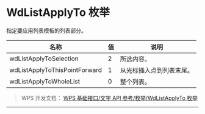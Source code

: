 # WdListApplyTo 枚举

指定要应用列表模板的列表部分。

| 名称                          | 值  | 说明                     |
|-------------------------------|-----|--------------------------|
| wdListApplyToSelection        | 2   | 所选内容。               |
| wdListApplyToThisPointForward | 1   | 从光标插入点到列表末尾。 |
| wdListApplyToWholeList        | 0   | 整个列表。               |

> WPS 开发文档： [WPS 基础接口/文字 API 参考/枚举/WdListApplyTo 枚举](https://qn.cache.wpscdn.cn/encs/doc/office_v19/topics/WPS%20%E5%9F%BA%E7%A1%80%E6%8E%A5%E5%8F%A3/%E6%96%87%E5%AD%97%20API%20%E5%8F%82%E8%80%83/%E6%9E%9A%E4%B8%BE/WdListApplyTo%20%E6%9E%9A%E4%B8%BE.html)

------------------------------------------------------------------------
